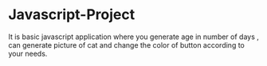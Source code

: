 # Javascript-Project
It is basic javascript application where you generate age in number of days , can generate picture of cat and change the color of button according to your needs.
